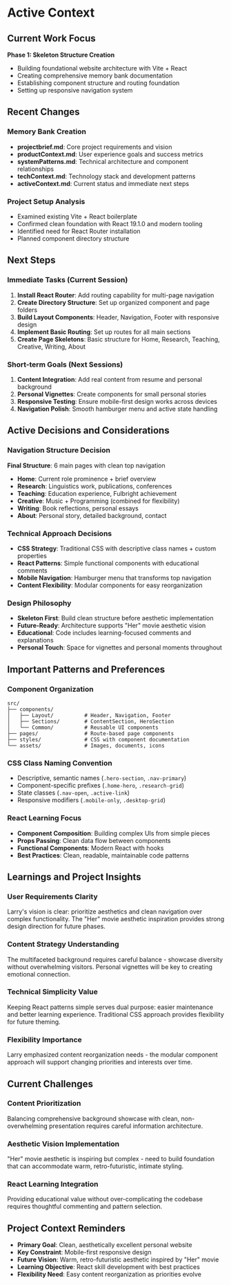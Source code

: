 # Active Context

## Current Work Focus

**Phase 1: Skeleton Structure Creation**
- Building foundational website architecture with Vite + React
- Creating comprehensive memory bank documentation
- Establishing component structure and routing foundation
- Setting up responsive navigation system

## Recent Changes

### Memory Bank Creation
- **projectbrief.md**: Core project requirements and vision
- **productContext.md**: User experience goals and success metrics
- **systemPatterns.md**: Technical architecture and component relationships
- **techContext.md**: Technology stack and development patterns
- **activeContext.md**: Current status and immediate next steps

### Project Setup Analysis
- Examined existing Vite + React boilerplate
- Confirmed clean foundation with React 19.1.0 and modern tooling
- Identified need for React Router installation
- Planned component directory structure

## Next Steps

### Immediate Tasks (Current Session)
1. **Install React Router**: Add routing capability for multi-page navigation
2. **Create Directory Structure**: Set up organized component and page folders
3. **Build Layout Components**: Header, Navigation, Footer with responsive design
4. **Implement Basic Routing**: Set up routes for all main sections
5. **Create Page Skeletons**: Basic structure for Home, Research, Teaching, Creative, Writing, About

### Short-term Goals (Next Sessions)
1. **Content Integration**: Add real content from resume and personal background
2. **Personal Vignettes**: Create components for small personal stories
3. **Responsive Testing**: Ensure mobile-first design works across devices
4. **Navigation Polish**: Smooth hamburger menu and active state handling

## Active Decisions and Considerations

### Navigation Structure Decision
**Final Structure**: 6 main pages with clean top navigation
- **Home**: Current role prominence + brief overview
- **Research**: Linguistics work, publications, conferences
- **Teaching**: Education experience, Fulbright achievement
- **Creative**: Music + Programming (combined for flexibility)
- **Writing**: Book reflections, personal essays
- **About**: Personal story, detailed background, contact

### Technical Approach Decisions
- **CSS Strategy**: Traditional CSS with descriptive class names + custom properties
- **React Patterns**: Simple functional components with educational comments
- **Mobile Navigation**: Hamburger menu that transforms top navigation
- **Content Flexibility**: Modular components for easy reorganization

### Design Philosophy
- **Skeleton First**: Build clean structure before aesthetic implementation
- **Future-Ready**: Architecture supports "Her" movie aesthetic vision
- **Educational**: Code includes learning-focused comments and explanations
- **Personal Touch**: Space for vignettes and personal moments throughout

## Important Patterns and Preferences

### Component Organization
```
src/
├── components/
│   ├── Layout/          # Header, Navigation, Footer
│   ├── Sections/        # ContentSection, HeroSection
│   └── Common/          # Reusable UI components
├── pages/               # Route-based page components
├── styles/              # CSS with component documentation
└── assets/              # Images, documents, icons
```

### CSS Class Naming Convention
- Descriptive, semantic names (`.hero-section`, `.nav-primary`)
- Component-specific prefixes (`.home-hero`, `.research-grid`)
- State classes (`.nav-open`, `.active-link`)
- Responsive modifiers (`.mobile-only`, `.desktop-grid`)

### React Learning Focus
- **Component Composition**: Building complex UIs from simple pieces
- **Props Passing**: Clean data flow between components
- **Functional Components**: Modern React with hooks
- **Best Practices**: Clean, readable, maintainable code patterns

## Learnings and Project Insights

### User Requirements Clarity
Larry's vision is clear: prioritize aesthetics and clean navigation over complex functionality. The "Her" movie aesthetic inspiration provides strong design direction for future phases.

### Content Strategy Understanding
The multifaceted background requires careful balance - showcase diversity without overwhelming visitors. Personal vignettes will be key to creating emotional connection.

### Technical Simplicity Value
Keeping React patterns simple serves dual purpose: easier maintenance and better learning experience. Traditional CSS approach provides flexibility for future theming.

### Flexibility Importance
Larry emphasized content reorganization needs - the modular component approach will support changing priorities and interests over time.

## Current Challenges

### Content Prioritization
Balancing comprehensive background showcase with clean, non-overwhelming presentation requires careful information architecture.

### Aesthetic Vision Implementation
"Her" movie aesthetic is inspiring but complex - need to build foundation that can accommodate warm, retro-futuristic, intimate styling.

### React Learning Integration
Providing educational value without over-complicating the codebase requires thoughtful commenting and pattern selection.

## Project Context Reminders

- **Primary Goal**: Clean, aesthetically excellent personal website
- **Key Constraint**: Mobile-first responsive design
- **Future Vision**: Warm, retro-futuristic aesthetic inspired by "Her" movie
- **Learning Objective**: React skill development with best practices
- **Flexibility Need**: Easy content reorganization as priorities evolve
